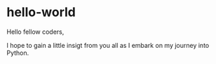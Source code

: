 # hello-world

Hello fellow coders, 

I hope to gain a little insigt from you all as I embark on my journey into Python. 
